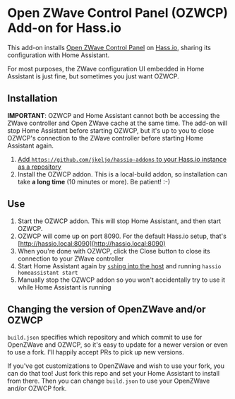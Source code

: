 # Open ZWave Control Panel (OZWCP) Add-on for Hass.io
This add-on installs [Open ZWave Control Panel](https://github.com/OpenZWave/open-zwave-control-panel) on [Hass.io](https://www.home-assistant.io/hassio/), sharing its configuration with Home Assistant.

For most purposes, the ZWave configuration UI embedded in Home Assistant is just fine, but sometimes you just want OZWCP.

## Installation

**IMPORTANT**: OZWCP and Home Assistant cannot both be accessing the ZWave controller and Open ZWave cache at the same time. The add-on will stop Home Assistant before starting OZWCP, but it's up to you to close OZWCP's connection to the ZWave controller before starting Home Assistant again.

1. [Add `https://github.com/jkeljo/hassio-addons` to your Hass.io instance as a repository](https://www.home-assistant.io/hassio/installing_third_party_addons/)
2. Install the OZWCP addon. This is a local-build addon, so installation can take **a long time** (10 minutes or more). Be patient! :-)

## Use
1. Start the OZWCP addon. This will stop Home Assistant, and then start OZWCP.
2. OZWCP will come up on port 8090. For the default Hass.io setup, that's [http://hassio.local:8090](http://hassio.local:8090)
3. When you're done with OZWCP, click the Close button to close its connection to your ZWave controller
4. Start Home Assistant again by [`ssh`ing into the host](https://community.home-assistant.io/t/community-hass-io-add-on-ssh/33820?u=frenck) and running `hassio homeassistant start`
5. Manually stop the OZWCP addon so you won't accidentally try to use it while Home Assistant is running

## Changing the version of OpenZWave and/or OZWCP
`build.json` specifies which repository and which commit to use for OpenZWave and OZWCP, so it's easy to update for a newer version or even to use a fork. I'll happily accept PRs to pick up new versions. 

If you've got customizations to OpenZWave and wish to use your fork, you can do that too! Just fork this repo and set your Home Assistant to install from there. Then you can change `build.json` to use your OpenZWave and/or OZWCP fork.
